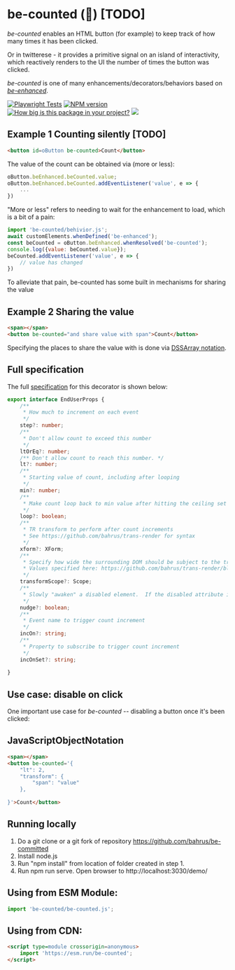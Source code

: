 # be-counted (🔢) [TODO]

*be-counted* enables an HTML button (for example) to keep track of how many times it has been clicked.  

Or in twitterese - it provides a primitive signal on an island of interactivity, which reactively renders to the UI the number of times the button was clicked.

*be-counted* is one of many enhancements/decorators/behaviors based on [*be-enhanced*](https://github.com/bahrus/be-enhanced).

[![Playwright Tests](https://github.com/bahrus/be-counted/actions/workflows/CI.yml/badge.svg?branch=baseline)](https://github.com/bahrus/be-counted/actions/workflows/CI.yml)
[![NPM version](https://badge.fury.io/js/be-counted.png)](http://badge.fury.io/js/be-counted)
[![How big is this package in your project?](https://img.shields.io/bundlephobia/minzip/be-counted?style=for-the-badge)](https://bundlephobia.com/result?p=be-counted)
<img src="http://img.badgesize.io/https://cdn.jsdelivr.net/npm/be-counted?compression=gzip">


## Example 1 Counting silently [TODO]

```html
<button id=oButton be-counted>Count</button>
```


The value of the count can be obtained via (more or less):

```JavaScript
oButton.beEnhanced.beCounted.value;
oButton.beEnhanced.beCounted.addEventListener('value', e => {
    ...
})
```

"More or less" refers to needing to wait for the enhancement to load, which is a bit of a pain:

```JavaScript
import 'be-counted/behivior.js';
await customElements.whenDefined('be-enhanced');
const beCounted = oButton.beEnhanced.whenResolved('be-counted');
console.log({value: beCounted.value});
beCounted.addEventListener('value', e => {
    // value has changed
})
```

To  alleviate that pain, be-counted has some built in mechanisms for sharing the value

## Example 2 Sharing the value

```html
<span></span>
<button be-counted="and share value with span">Count</button>
```

Specifying the places to share the value with is done via [DSSArray notation](https://github.com/bahrus/trans-render/wiki/VIII.--Directed-Scoped-Specifiers-(DSS)).

## Full specification

The full [specification](https://github.com/bahrus/be-counted/blob/baseline/types.d.ts) for this decorator is shown below:

```TypeScript
export interface EndUserProps {
    /**
     * How much to increment on each event
     */
    step?: number;
    /**
     * Don't allow count to exceed this number
     */
    ltOrEq?: number;
    /** Don't allow count to reach this number. */
    lt?: number;
    /**
     * Starting value of count, including after looping
     */
    min?: number;
    /**
     * Make count loop back to min value after hitting the ceiling set by ltOrEq or lt
     */
    loop?: boolean;
    /**
     * TR transform to perform after count increments
     * See https://github.com/bahrus/trans-render for syntax
     */
    xform?: XForm;
    /**
     * Specify how wide the surrounding DOM should be subject to the transformation.
     * Values specified here: https://github.com/bahrus/trans-render/blob/baseline/lib/types.d.ts#L388
     */
    transformScope?: Scope;
    /**
     * Slowly "awaken" a disabled element.  If the disabled attribute is not set to a number, or is set to "1", removes the disabled attribute.  If it is a larger number, decrements the number by 1. 
     */
    nudge?: boolean;
    /**
     * Event name to trigger count increment
     */
    incOn?: string;
    /**
     * Property to subscribe to trigger count increment
     */
    incOnSet?: string;
    
}
```


## Use case:  disable on click

One important use case for *be-counted* -- disabling a button once it's been clicked:

## JavaScriptObjectNotation

```html
<span></span>
<button be-counted='{
    "lt": 2,
    "transform": {
        "span": "value"
    },
    
}'>Count</button>
```



## Running locally

1.  Do a git clone or a git fork of repository https://github.com/bahrus/be-committed
2.  Install node.js
3.  Run "npm install" from location of folder created in step 1.
4.  Run npm run serve.  Open browser to http://localhost:3030/demo/

## Using from ESM Module:

```JavaScript
import 'be-counted/be-counted.js';
```

## Using from CDN:

```html
<script type=module crossorigin=anonymous>
    import 'https://esm.run/be-counted';
</script>
```

